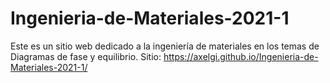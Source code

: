 # Ingenieria-de-Materiales-2021-1
Este es un sitio web dedicado a la ingeniería de materiales en los temas de Diagramas de fase y equilibrio.
Sitio:
https://axelgi.github.io/Ingenieria-de-Materiales-2021-1/
